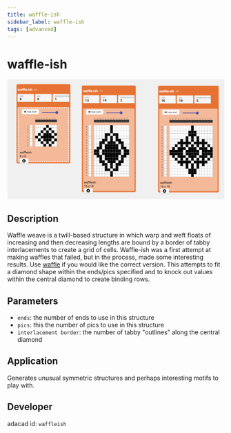 ```yaml
---
title: waffle-ish
sidebar_label: waffle-ish
tags: [advanced]
---
```

# waffle-ish
![file](./img/waffleish.png)

## Description
Waffle weave is a twill-based structure in which warp and weft floats of increasing and then decreasing lengths are bound by a border of tabby interlacements to create a grid of cells. Waffle-ish was a first attempt at making waffles that failed, but in the process, made some interesting results. Use [waffle](./operations/waffle/) if you would like the correct version. This attempts to fit a diamond shape within the ends/pics specified and to knock out values within the central diamond to create binding rows. 


## Parameters
- `ends`: the number of ends to use in this structure
- `pics`: this the number of pics to use in this structure
- `interlacement border`: the number of tabby "outlines" along the central diamond



## Application
Generates unusual symmetric structures and perhaps interesting motifs to play with. 

## Developer
adacad id: `waffleish`

